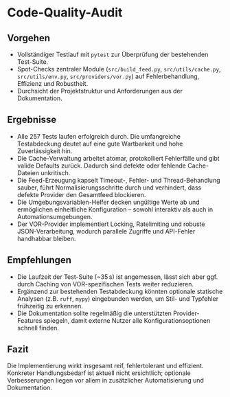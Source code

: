 # Code-Quality-Audit

## Vorgehen
- Vollständiger Testlauf mit `pytest` zur Überprüfung der bestehenden Test-Suite.
- Spot-Checks zentraler Module (`src/build_feed.py`, `src/utils/cache.py`, `src/utils/env.py`, `src/providers/vor.py`) auf Fehlerbehandlung, Effizienz und Robustheit.
- Durchsicht der Projektstruktur und Anforderungen aus der Dokumentation.

## Ergebnisse
- Alle 257 Tests laufen erfolgreich durch. Die umfangreiche Testabdeckung deutet auf eine gute Wartbarkeit und hohe Zuverlässigkeit hin.
- Die Cache-Verwaltung arbeitet atomar, protokolliert Fehlerfälle und gibt valide Defaults zurück. Dadurch sind defekte oder fehlende Cache-Dateien unkritisch.
- Die Feed-Erzeugung kapselt Timeout-, Fehler- und Thread-Behandlung sauber, führt Normalisierungsschritte durch und verhindert, dass defekte Provider den Gesamtfeed blockieren.
- Die Umgebungsvariablen-Helfer decken ungültige Werte ab und ermöglichen einheitliche Konfiguration – sowohl interaktiv als auch in Automationsumgebungen.
- Der VOR-Provider implementiert Locking, Ratelimiting und robuste JSON-Verarbeitung, wodurch parallele Zugriffe und API-Fehler handhabbar bleiben.

## Empfehlungen
- Die Laufzeit der Test-Suite (~35 s) ist angemessen, lässt sich aber ggf. durch Caching von VOR-spezifischen Tests weiter reduzieren.
- Ergänzend zur bestehenden Testabdeckung könnten optionale statische Analysen (z.B. `ruff`, `mypy`) eingebunden werden, um Stil- und Typfehler frühzeitig zu erkennen.
- Die Dokumentation sollte regelmäßig die unterstützten Provider-Features spiegeln, damit externe Nutzer alle Konfigurationsoptionen schnell finden.

## Fazit
Die Implementierung wirkt insgesamt reif, fehlertolerant und effizient. Konkreter Handlungsbedarf ist aktuell nicht ersichtlich; optionale Verbesserungen liegen vor allem in zusätzlicher Automatisierung und Dokumentation.
